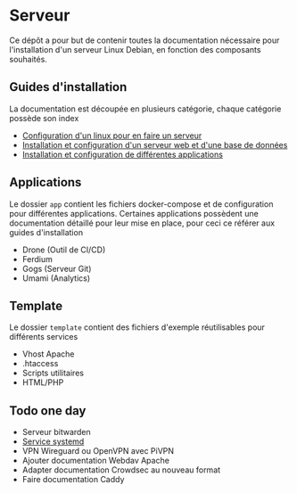 # Serveur

Ce dépôt a pour but de contenir toutes la documentation nécessaire pour l'installation d'un serveur Linux Debian, en fonction des composants souhaités.

## Guides d'installation

La documentation est découpée en plusieurs catégorie, chaque catégorie possède son index

- [Configuration d'un linux pour en faire un serveur](./doc/initialisation)
- [Installation et configuration d'un serveur web et d'une base de données](./doc/serveur)
- [Installation et configuration de différentes applications](./doc/application)

## Applications

Le dossier `app` contient les fichiers docker-compose et de configuration pour différentes applications. Certaines applications possèdent une documentation détaillé pour leur mise en place, pour ceci ce référer aux guides d'installation

- Drone (Outil de CI/CD)
- Ferdium
- Gogs (Serveur Git)
- Umami (Analytics)

## Template

Le dossier `template` contient des fichiers d'exemple réutilisables pour différents services

- Vhost Apache
- .htaccess
- Scripts utilitaires
- HTML/PHP

## Todo one day

- Serveur bitwarden
- [Service systemd](https://abhinand05.medium.com/run-any-executable-as-systemd-service-in-linux-21298674f66f)
- VPN Wireguard ou OpenVPN avec PiVPN
- Ajouter documentation Webdav Apache
- Adapter documentation Crowdsec au nouveau format
- Faire documentation Caddy
